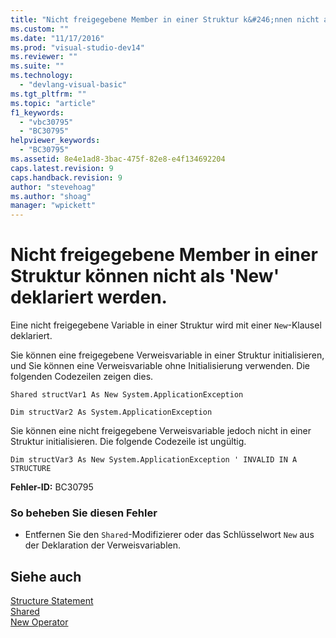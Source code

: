```yaml
---
title: "Nicht freigegebene Member in einer Struktur k&#246;nnen nicht als &#39;New&#39; deklariert werden. | Microsoft Docs"
ms.custom: ""
ms.date: "11/17/2016"
ms.prod: "visual-studio-dev14"
ms.reviewer: ""
ms.suite: ""
ms.technology: 
  - "devlang-visual-basic"
ms.tgt_pltfrm: ""
ms.topic: "article"
f1_keywords: 
  - "vbc30795"
  - "BC30795"
helpviewer_keywords: 
  - "BC30795"
ms.assetid: 8e4e1ad8-3bac-475f-82e8-e4f134692204
caps.latest.revision: 9
caps.handback.revision: 9
author: "stevehoag"
ms.author: "shoag"
manager: "wpickett"
---
```

# Nicht freigegebene Member in einer Struktur k&#246;nnen nicht als &#39;New&#39; deklariert werden.
Eine nicht freigegebene Variable in einer Struktur wird mit einer `New`\-Klausel deklariert.  
  
 Sie können eine freigegebene Verweisvariable in einer Struktur initialisieren, und Sie können eine Verweisvariable ohne Initialisierung verwenden. Die folgenden Codezeilen zeigen dies.  
  
 `Shared structVar1 As New System.ApplicationException`  
  
 `Dim structVar2 As System.ApplicationException`  
  
 Sie können eine nicht freigegebene Verweisvariable jedoch nicht in einer Struktur initialisieren. Die folgende Codezeile ist ungültig.  
  
 `Dim structVar3 As New System.ApplicationException ' INVALID IN A STRUCTURE`  
  
 **Fehler\-ID:** BC30795  
  
### So beheben Sie diesen Fehler  
  
-   Entfernen Sie den `Shared`\-Modifizierer oder das Schlüsselwort `New` aus der Deklaration der Verweisvariablen.  
  
## Siehe auch  
 [Structure Statement](../../visual-basic/language-reference/statements/structure-statement.md)   
 [Shared](../../visual-basic/language-reference/modifiers/shared.md)   
 [New Operator](../../visual-basic/language-reference/operators/new-operator.md)
